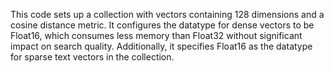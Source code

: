 This code sets up a collection with vectors containing 128 dimensions and a cosine distance metric. It configures the datatype for dense vectors to be Float16, which consumes less memory than Float32 without significant impact on search quality. Additionally, it specifies Float16 as the datatype for sparse text vectors in the collection.